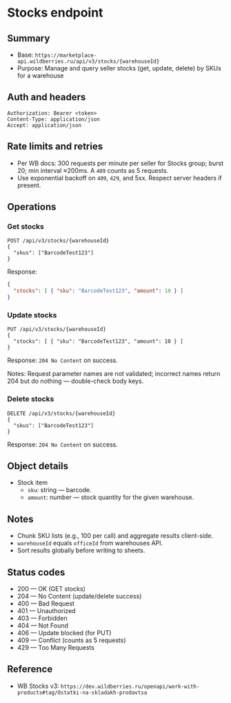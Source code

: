 # Stocks endpoint

## Summary
- Base: `https://marketplace-api.wildberries.ru/api/v3/stocks/{warehouseId}`
- Purpose: Manage and query seller stocks (get, update, delete) by SKUs for a warehouse

## Auth and headers
```
Authorization: Bearer <token>
Content-Type: application/json
Accept: application/json
```

## Rate limits and retries
- Per WB docs: 300 requests per minute per seller for Stocks group; burst 20; min interval ≈200ms. A `409` counts as 5 requests.
- Use exponential backoff on `409`, `429`, and 5xx. Respect server headers if present.

## Operations

### Get stocks
```
POST /api/v3/stocks/{warehouseId}
{
  "skus": ["BarcodeTest123"]
}
```
Response:
```json
{
  "stocks": [ { "sku": "BarcodeTest123", "amount": 10 } ]
}
```

### Update stocks
```
PUT /api/v3/stocks/{warehouseId}
{
  "stocks": [ { "sku": "BarcodeTest123", "amount": 10 } ]
}
```
Response: `204 No Content` on success.

Notes: Request parameter names are not validated; incorrect names return 204 but do nothing — double-check body keys.

### Delete stocks
```
DELETE /api/v3/stocks/{warehouseId}
{
  "skus": ["BarcodeTest123"]
}
```
Response: `204 No Content` on success.

## Object details
- Stock item
  - `sku`: string — barcode.
  - `amount`: number — stock quantity for the given warehouse.

## Notes
- Chunk SKU lists (e.g., 100 per call) and aggregate results client-side.
- `warehouseId` equals `officeId` from warehouses API.
- Sort results globally before writing to sheets.

## Status codes
- 200 — OK (GET stocks)
- 204 — No Content (update/delete success)
- 400 — Bad Request
- 401 — Unauthorized
- 403 — Forbidden
- 404 — Not Found
- 406 — Update blocked (for PUT)
- 409 — Conflict (counts as 5 requests)
- 429 — Too Many Requests

## Reference
- WB Stocks v3: `https://dev.wildberries.ru/openapi/work-with-products#tag/Ostatki-na-skladakh-prodavtsa`
